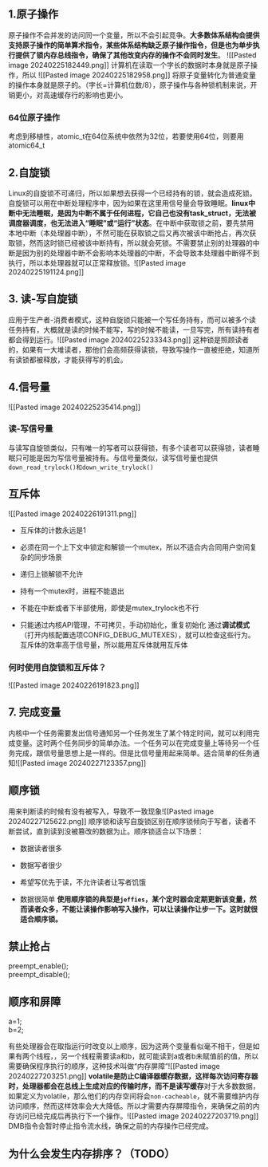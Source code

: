 ## 1.原子操作

原子操作不会并发的访问同一个变量，所以不会引起竞争。**大多数体系结构会提供支持原子操作的简单算术指令，某些体系结构缺乏原子操作指令，但是也为单步执行提供了锁内存总线指令，确保了其他改变内存的操作不会同时发生**。
![[Pasted image 20240225182449.png]] 
计算机在读取一个字长的数据时本身就是原子操作，所以
![[Pasted image 20240225182958.png]] 
将原子变量转化为普通变量的操作本身就是原子的。（字长=计算机位数/8），原子操作与各种锁机制来说，开销更小，对高速缓存行的影响也更小。

### 64位原子操作

考虑到移植性，atomic_t在64位系统中依然为32位，若要使用64位，则要用atomic64_t

## 2.自旋锁

Linux的自旋锁不可递归，所以如果想去获得一个已经持有的锁，就会造成死锁。自旋锁可以用在中断处理程序中，因为如果在这里用信号量会导致睡眠。**linux中断中无法睡眠，是因为中断不属于任何进程，它自己也没有task_struct，无法被调度器调度，也无法进入“睡眠”或“运行”状态**。在中断中获取锁之前，要先禁用本地中断（本处理器中断），不然可能在获取锁之后又再次被该中断抢占，再次获取锁，然而这时锁已经被该中断持有，所以就会死锁。不需要禁止别的处理器的中断是因为别的处理器中断不会影响本处理器的中断，不会导致本处理器中断得不到执行，所以本处理器就可以正常释放锁。![[Pasted image 20240225191124.png]]

## 3. 读-写自旋锁

应用于生产者-消费者模式，这种自旋锁只能被一个写任务持有，而可以被多个读任务持有，大概就是读的时候不能写，写的时候不能读，一旦写完，所有读持有者都会得到运行。![[Pasted image 20240225233343.png]] 这种锁是照顾读者的，如果有一大堆读者，那他们会高频获得读锁，导致写操作一直被拒绝，知道所有读锁都被释放，才能获得写的机会。

## 4.信号量

![[Pasted image 20240225235414.png]]

### 读-写信号量

与读写自旋锁类似，只有唯一的写者可以获得锁，有多个读者可以获得锁，读者睡眠只可能是因为写信号量被持有。与信号量类似，读写信号量也提供`down_read_trylock()和down_write_trylock()`

## 互斥体

![[Pasted image 20240226191311.png]]

- 互斥体的计数永远是1
    
- 必须在同一个上下文中锁定和解锁一个mutex，所以不适合内合同用户空间复杂的同步场景
    
- 递归上锁解锁不允许
    
- 持有一个mutex时，进程不能退出
    
- 不能在中断或者下半部使用，即使是mutex_trylock也不行
    
- 只能通过内核API管理，不可拷贝，手动初始化，重复初始化 通过**调试模式**（打开内核配置选项CONFIG_DEBUG_MUTEXES），就可以检查这些行为。 互斥体的效率高于信号量，所以能用互斥体就用互斥体
    

### 何时使用自旋锁和互斥体？

![[Pasted image 20240226191823.png]]

## 7. 完成变量

内核中一个任务需要发出信号通知另一个任务发生了某个特定时间，就可以利用完成变量。这时两个任务同步的简单办法。一个任务可以在完成变量上等待另一个任务完成，跟信号量思想上是一样的。但是比信号量用起来简单。适合简单的任务通知![[Pasted image 20240227123357.png]]

## 顺序锁

用来判断读的时候有没有被写入，导致不一致现象![[Pasted image 20240227125622.png]] 顺序锁和读写自旋锁区别在顺序锁倾向于写者，读者不断尝试，直到读到没被篡改的数据为止。顺序锁适合以下场景：

- 数据读者很多
    
- 数据写者很少
    
- 希望写优先于读，不允许读者让写者饥饿
    
- 数据很简单 **使用顺序锁的典型是`jeffies`，某个定时器会定期更新该变量，然而读者众多，不能让读操作影响写入操作，可以让读操作让步一下。这时就很适合顺序锁。**
    

## 禁止抢占

preempt_enable();  
preempt_disable();

## 顺序和屏障

a=1;  
b=2;

有些处理器会在取指运行时改变以上顺序，因为这两个变量看似毫不相干，但是如果有两个线程，，另一个线程需要读a和b，就可能读到a或者b未赋值前的值，所以需要确保程序执行的顺序，这种技术叫做“内存屏障”![[Pasted image 20240227203251.png]] **volatile是防止C编译器缓存数据，这样每次访问寄存器时，处理器都会在总线上生成对应的传输时序，而不是读写缓存**对于大多数数据，如果定义为volatile，那么他们的内存空间将会`non-cacheable`，就不需要维护内存访问顺序，然而这样效率会大大降低。所以才需要内存屏障指令，来确保之前的内存访问已经完成后再执行下一个操作。![[Pasted image 20240227203719.png]] DMB指令会暂时停止指令流水线，确保之前的内存操作已经完成。

## 为什么会发生内存排序？（TODO）
